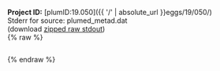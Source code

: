 **Project ID:** [plumID:19.050]({{ '/' | absolute_url }}eggs/19/050/)  
Stderr for source:  plumed_metad.dat   
(download [zipped raw stdout](plumed_metad.dat.plumed_master.stdout.txt.zip))  
{% raw %}
<pre>
</pre>
{% endraw %}
